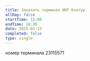 ```yaml
---
title: Заказать терминал ИКР Контур
allDay: false
startTime: 15:00
endTime: 16:30
date: 2025-03-23
completed: false
type: single
---
```

номер терминала 23115571